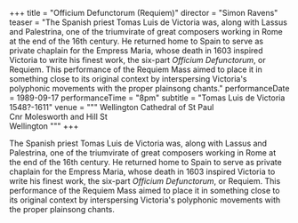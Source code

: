 +++
title = "Officium Defunctorum (Requiem)"
director = "Simon Ravens"
teaser = "The Spanish priest Tomas Luis de Victoria was, along with Lassus and Palestrina, one of the triumvirate of great composers working in Rome at the end of the 16th century. He returned home to Spain to serve as private chaplain for the Empress Maria, whose death in 1603 inspired Victoria to write his finest work, the six-part *Officium Defunctorum*, or Requiem. This performance of the Requiem Mass aimed to place it in something close to its original context by interspersing Victoria's polyphonic movements with the proper plainsong chants."
performanceDate = 1989-09-17
performanceTime = "8pm"
subtitle = "Tomas Luis de Victoria 1548?-1611"
venue = """
Wellington Cathedral of St Paul  
Cnr Molesworth and Hill St  
Wellington
"""
+++

The Spanish priest Tomas Luis de Victoria was, along with Lassus and Palestrina, one of the triumvirate of great composers working in Rome at the end of the 16th century. He returned home to Spain to serve as private chaplain for the Empress Maria, whose death in 1603 inspired Victoria to write his finest work, the six-part *Officium Defunctorum*, or Requiem. This performance of the Requiem Mass aimed to place it in something close to its original context by interspersing Victoria's polyphonic movements with the proper plainsong chants.
